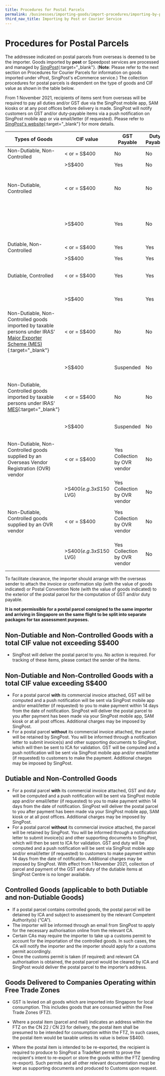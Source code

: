 ```yaml
---
title: Procedures for Postal Parcels
permalink: /businesses/importing-goods/import-procedures/importing-by-post-or-courier-service/procedures-for-pp/
third_nav_title: Importing by Post or Courier Service
---
```

# Procedures for Postal Parcels

The addressee indicated on postal parcels from overseas is deemed to be the importer. Goods imported by **post** or Speedpost services are processed and managed by [SingPost](http://www.singpost.com/){:target="_blank"}. (**Note**: Please refer to the next section on Procedures for Courier Parcels for information on goods imported under vPost, SingPost's eCommerce service.) The collection procedures for postal parcels is dependent on the type of goods and CIF value as shown in the table below.

From 1 November 2021, recipients of items sent from overseas will be required to pay all duties and/or GST due via the SingPost mobile app, SAM kiosks or at any post offices before delivery is made. SingPost will notify customers on GST and/or duty-payable items via a push notification on SingPost mobile app or via email/letter (if requested). Please refer to [SingPost's website](http://www.singpost.com/){:target="_blank"} for more details.

| **Types of Goods** | **CIF value** | **GST Payable** | **Duty Payable** | **Permit Required** |
|---|---|---|---|---|
| Non-Dutiable, Non-Controlled |< or = S$400 | No |No |No |
|  | >S$400 | Yes |No |No |
| Non-Dutiable, Controlled | < or = S$400 | No | No | Yes, if required by CA, <br> **In-Non-Payment (GST Relief) and/or duty exemption)** permit |
|  | >S$400 | Yes | No | Yes, if required by CA, <br> **In-Payment (GST including Duty exemption)** permit
| Dutiable, Non-Controlled | < or = S$400 | Yes | Yes | No |
|  | >S$400 | Yes | Yes | No |
| Dutiable, Controlled | < or = S$400 | Yes | Yes | Yes, if required by CA, <br> **In-Payment (Duty and GST)** permit |
|  | >S$400 | Yes | Yes | Yes, **In-Payment (Duty and GST)** permit |
| Non-Dutiable, Non-Controlled goods imported by taxable persons under IRAS' [Major Exporter Scheme (MES)](https://www.iras.gov.sg/irashome/Schemes/GST/Major-Exporter-Scheme--MES-/){:target="_blank"} | < or = S$400 | No | No | No |
|  | >S$400 | Suspended | No | Yes, **In-Non-Payment (Approved Premises/Schemes)** permit |
| Non-Dutiable, Controlled goods imported by taxable persons under IRAS' [MES](https://www.iras.gov.sg/irashome/Schemes/GST/Major-Exporter-Scheme--MES-/){:target="_blank"}| < or = S$400  | No | No | Yes, if required by CA, **In-Non-Payment (**Approved Premises/Schemes**)** permit|
|  | >S$400 | Suspended | No | Yes, **In-Non-Payment (Approved Premises/Schemes)** permit | 
| Non-Dutiable, Non-Controlled goods supplied by an Overseas Vendor Registration (OVR) vendor |< or = S$400  | Yes Collection by OVR vendor | No | No|
|  | >S$400 (e.g. 3 x S$150 LVG)| Yes Collection by OVR vendor | No | No| 
| Non-Dutiable, Controlled goods supplied by an OVR vendor |< or = S$400  | Yes Collection by OVR vendor | No | Yes, if required by CA, **In-Non-Payment (Approved Premises/Schemes)** permit|
|  | >S$400 (e.g. 3 x S$150 LVG)| Yes Collection by OVR vendor | No | Yes, if required by CA, **In-Non-Payment (Approved Premises/Schemes)** permit| 

To facilitate clearance, the importer should arrange with the overseas sender to attach the invoice or confirmation slip (with the value of goods indicated) or Postal Convention Note (with the value of goods indicated) to the exterior of the postal parcel for the computation of GST and/or duty payable.

**It is not permissible for a postal parcel consigned to the same importer and arriving in Singapore on the same flight to be split into separate packages for tax assessment purposes.**

## Non-Dutiable and Non-Controlled Goods with a total CIF value not exceeding S$400

-   SingPost will deliver the postal parcel to you. No action is required. For tracking of these items, please contact the sender of the items.

## Non-Dutiable and Non-Controlled Goods with a total CIF value exceeding S$400

-   For a postal parcel **with** its commercial invoice attached, GST will be computed and a push notification will be sent via SingPost mobile app and/or email/letter (if requested) to you to make payment within 14 days from the date of notification. SingPost will deliver the postal parcel to you after payment has been made via your SingPost mobile app, SAM kiosk or at all post offices. Additional charges may be imposed by SingPost.
-   For a postal parcel **without** its commercial invoice attached, the parcel will be retained by SingPost. You will be informed through a notification letter to submit invoice(s) and other supporting documents to SingPost, which will then be sent to ICA for validation. GST will be computed and a push notification will be sent via SingPost mobile app and/or email/letter (if requested) to customers to make the payment. Additional charges may be imposed by SingPost. 

## Dutiable and Non-Controlled Goods

-   For a postal parcel **with** its commercial invoice attached, GST and duty will be computed and a push notification will be sent via SingPost mobile app and/or email/letter (if requested) to you to make payment within 14 days from the date of notification. SingPost will deliver the postal parcel to you after payment has been made via your SingPost mobile app, SAM kiosk or at all post offices. Additional charges may be imposed by SingPost.
-   For a postal parcel **without** its commercial invoice attached, the parcel will be retained by SingPost. You will be informed through a notification letter to submit invoice(s) and other supporting documents to SingPost, which will then be sent to ICA for validation. GST and duty will be computed and a push notification will be sent via SingPost mobile app and/or email/letter (if requested) to customers to make payment within 14 days from the date of notification. Additional charges may be imposed by SingPost. With effect from 1 November 2021, collection of parcel and payment of the GST and duty of the dutiable items at SingPost Centre is no longer available.

## Controlled Goods (applicable to both Dutiable and non-Dutiable Goods)

-   If a postal parcel contains controlled goods, the postal parcel will be detained by ICA and subject to assessment by the relevant Competent Authority(s) (“CA”). 
-   The importer will be informed through an email from SingPost to apply for the necessary authorisation online from the relevant CA. 
-   Certain CAs may require the importer to take up a customs permit to account for the importation of the controlled goods. In such cases, the CA will notify the importer and the importer should apply for a customs permit accordingly.
-   Once the customs permit is taken (if required) and relevant CA authorisation is obtained, the postal parcel would be cleared by ICA and SingPost would deliver the postal parcel to the importer’s address.

## Goods Delivered to Companies Operating within Free Trade Zones

-   GST is levied on all goods which are imported into Singapore for local consumption. This includes goods that are consumed within the Free Trade Zones (FTZ).

-   Where a postal item (parcel and mail) indicates an address within the FTZ on the CN 22 / CN 23 for delivery, the postal item shall be presumed to be intended for consumption within the FTZ, In such cases, the postal item would be taxable unless its value is below S$400.

-   Where the postal item is intended to be re-exported, the recipient is required to produce to SingPost a TradeNet permit to prove the recipient's intent to re-export or store the goods within the FTZ (pending re-export). Such permits and all other relevant documentation must be kept as supporting documents and produced to Customs upon request.